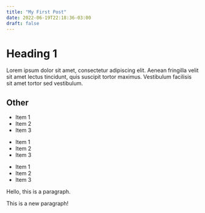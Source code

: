 ```yaml
---
title: "My First Post"
date: 2022-06-19T22:18:36-03:00
draft: false
---
```


# Heading 1

Lorem ipsum dolor sit amet, consectetur adipiscing elit. Aenean fringilla velit sit amet lectus tincidunt, quis suscipit tortor maximus. Vestibulum facilisis sit amet tortor sed vestibulum.

## Other

* Item 1
* Item 2
* Item 3

+ Item 1
+ Item 2
+ Item 3

- Item 1
- Item 2
- Item 3



<p>Hello, this is a paragraph.</p>
<p>This is a new paragraph!</p>
